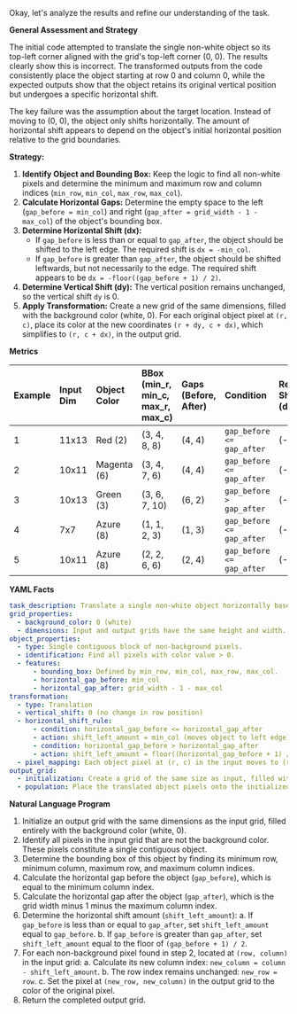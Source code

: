 Okay, let's analyze the results and refine our understanding of the task.

**General Assessment and Strategy**

The initial code attempted to translate the single non-white object so its top-left corner aligned with the grid's top-left corner (0, 0). The results clearly show this is incorrect. The transformed outputs from the code consistently place the object starting at row 0 and column 0, while the expected outputs show that the object retains its original vertical position but undergoes a specific horizontal shift.

The key failure was the assumption about the target location. Instead of moving to (0, 0), the object only shifts horizontally. The amount of horizontal shift appears to depend on the object's initial horizontal position relative to the grid boundaries.

**Strategy:**

1.  **Identify Object and Bounding Box:** Keep the logic to find all non-white pixels and determine the minimum and maximum row and column indices (`min_row`, `min_col`, `max_row`, `max_col`).
2.  **Calculate Horizontal Gaps:** Determine the empty space to the left (`gap_before = min_col`) and right (`gap_after = grid_width - 1 - max_col`) of the object's bounding box.
3.  **Determine Horizontal Shift (dx):**
    *   If `gap_before` is less than or equal to `gap_after`, the object should be shifted to the left edge. The required shift is `dx = -min_col`.
    *   If `gap_before` is greater than `gap_after`, the object should be shifted leftwards, but not necessarily to the edge. The required shift appears to be `dx = -floor((gap_before + 1) / 2)`.
4.  **Determine Vertical Shift (dy):** The vertical position remains unchanged, so the vertical shift `dy` is 0.
5.  **Apply Transformation:** Create a new grid of the same dimensions, filled with the background color (white, 0). For each original object pixel at `(r, c)`, place its color at the new coordinates `(r + dy, c + dx)`, which simplifies to `(r, c + dx)`, in the output grid.

**Metrics**

| Example | Input Dim  | Object Color | BBox (min_r, min_c, max_r, max_c) | Gaps (Before, After) | Condition                | Required Shift (dx, dy) | Expected Output Top-Left (r, c) |
| :------ | :--------- | :----------- | :-------------------------------- | :------------------- | :----------------------- | :---------------------- | :------------------------------ |
| 1       | 11x13      | Red (2)      | (3, 4, 8, 8)                      | (4, 4)               | `gap_before <= gap_after` | (-4, 0)                 | (3, 0)                          |
| 2       | 10x11      | Magenta (6)  | (3, 4, 7, 6)                      | (4, 4)               | `gap_before <= gap_after` | (-4, 0)                 | (3, 0)                          |
| 3       | 10x13      | Green (3)    | (3, 6, 7, 10)                     | (6, 2)               | `gap_before > gap_after`  | (-3, 0)                 | (3, 3)                          |
| 4       | 7x7        | Azure (8)    | (1, 1, 2, 3)                      | (1, 3)               | `gap_before <= gap_after` | (-1, 0)                 | (1, 0)                          |
| 5       | 10x11      | Azure (8)    | (2, 2, 6, 6)                      | (2, 4)               | `gap_before <= gap_after` | (-2, 0)                 | (2, 0)                          |

**YAML Facts**


```yaml
task_description: Translate a single non-white object horizontally based on its position relative to the side edges, keeping its vertical position unchanged.
grid_properties:
  - background_color: 0 (white)
  - dimensions: Input and output grids have the same height and width.
object_properties:
  - type: Single contiguous block of non-background pixels.
  - identification: Find all pixels with color value > 0.
  - features:
      - bounding_box: Defined by min_row, min_col, max_row, max_col.
      - horizontal_gap_before: min_col
      - horizontal_gap_after: grid_width - 1 - max_col
transformation:
  - type: Translation
  - vertical_shift: 0 (no change in row position)
  - horizontal_shift_rule:
      - condition: horizontal_gap_before <= horizontal_gap_after
      - action: shift_left_amount = min_col (moves object to left edge)
      - condition: horizontal_gap_before > horizontal_gap_after
      - action: shift_left_amount = floor((horizontal_gap_before + 1) / 2)
  - pixel_mapping: Each object pixel at (r, c) in the input moves to (r, c - shift_left_amount) in the output.
output_grid:
  - initialization: Create a grid of the same size as input, filled with the background color.
  - population: Place the translated object pixels onto the initialized grid.
```


**Natural Language Program**

1.  Initialize an output grid with the same dimensions as the input grid, filled entirely with the background color (white, 0).
2.  Identify all pixels in the input grid that are not the background color. These pixels constitute a single contiguous object.
3.  Determine the bounding box of this object by finding its minimum row, minimum column, maximum row, and maximum column indices.
4.  Calculate the horizontal gap before the object (`gap_before`), which is equal to the minimum column index.
5.  Calculate the horizontal gap after the object (`gap_after`), which is the grid width minus 1 minus the maximum column index.
6.  Determine the horizontal shift amount (`shift_left_amount`):
    a.  If `gap_before` is less than or equal to `gap_after`, set `shift_left_amount` equal to `gap_before`.
    b.  If `gap_before` is greater than `gap_after`, set `shift_left_amount` equal to the floor of `(gap_before + 1) / 2`.
7.  For each non-background pixel found in step 2, located at `(row, column)` in the input grid:
    a.  Calculate its new column index: `new_column = column - shift_left_amount`.
    b.  The row index remains unchanged: `new_row = row`.
    c.  Set the pixel at `(new_row, new_column)` in the output grid to the color of the original pixel.
8.  Return the completed output grid.